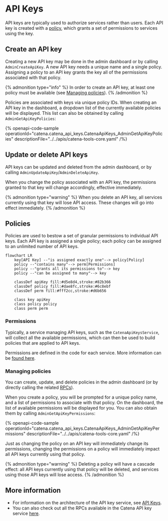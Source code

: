 # API Keys

API keys are typically used to authorize services rather than users. Each API key is
created with a [policy](#policies), which grants a set of permissions to services using the key.

## Create an API key

Creating a new API key may be done in the admin dashboard or by calling `AdminCreateApiKey`. A new API key needs a unique name and a single policy. Assigning a policy to an API key grants the key all of the permissions associated with that policy.

{% admonition type="info" %}
In order to create an API key, at least one policy must be available (see [Managing policies](#managing-policies)).
{% /admonition %}

Policies are associated with keys via unique policy IDs. When creating an API key in the dashboard, a dropdown list of the currently available policies will be displayed. This list can also be obtained by calling `AdminGetApiKeyPolicies`:

{% openapi-code-sample operationId="catena.catena_api_keys.CatenaApiKeys_AdminGetApiKeyPolicies" descriptionFile="../../apis/catena-tools-core.yaml" /%}

## Update or delete API keys

API keys can be updated and deleted from the admin dashboard, or by calling `AdminUpdateApiKey`/`AdminDeleteApiKey`.

When you change the policy associated with an API key, the permissions granted to that key will change accordingly, effective immediately. 

{% admonition type="warning" %}
When you delete an API key, all services currently using that key will lose API access. These changes will go into effect immediately.
{% /admonition %}

## Policies

Policies are used to bestow a set of granular permissions to individual API keys. Each API key is assigned a single policy; each policy can be assigned to an unlimited number of API keys.

```mermaid
flowchart LR
    key[API Key] --"is assigned exactly one"--> policy[Policy]
    policy --"contains many"--> perm[Permissions]
    policy --"grants all its permissions to"--> key
    policy --"can be assigned to many"--> key
    
    classDef apiKey fill:#d5e8d4,stroke:#82b366
    classDef policy fill:#dae8fc,stroke:#6c8ebf
    classDef perm fill:#fff2cc,stroke:#d6b656
    
    class key apiKey
    class policy policy
    class perm perm
```

### Permissions

Typically, a service managing API keys, such as the `CatenaApiKeysService`, will collect all the available permissions,
which can then be used to build policies that are applied to API keys.

Permissions are defined in the code for each service. More information can be [found here](/core/auth/api-keys.md#defining-a-permission).

### Managing policies

You can create, update, and delete policies in the admin dashboard (or by directly calling the related [RPCs](../../apis/catena-tools-core/catenaapikeys)).

When you create a policy, you will be prompted for a unique policy name, and a list of permissions to associate with that policy. On the dashboard, the list of
available permissions will be displayed for you. You can also obtain them by calling `AdminGetApiKeyPermissions`:

{% openapi-code-sample operationId="catena.catena_api_keys.CatenaApiKeys_AdminGetApiKeyPermissions" descriptionFile="../../apis/catena-tools-core.yaml" /%}

Just as changing the policy on an API key will immediately change its permissions, changing the permissions on a policy will immediately impact all API keys
currently using that policy.

{% admonition type="warning" %}
Deleting a policy will have a cascade effect: all API keys currently using that policy will be deleted, and services using those API keys will lose access.
{% /admonition %}

## More information 

- For information on the architecture of the API key service, see [API Keys](../../core/auth/api-keys.md).
- You can also check out all the RPCs available in the Catena API key service [here](../../apis/catena-tools-core/catenaapikeys).

